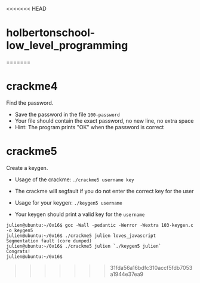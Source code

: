 <<<<<<< HEAD
# holbertonschool-low_level_programming
=======
# crackme4

Find the password.

- Save the password in the file `100-password`
- Your file should contain the exact password, no new line, no extra space
- Hint: The program prints "OK" when the password is correct

# crackme5

Create a keygen.

- Usage of the crackme: `./crackme5 username key`
- The crackme will segfault if you do not enter the correct key for the user

- Usage for your keygen: `./keygen5 username`
- Your keygen should print a valid key for the `username`

```
julien@ubuntu:~/0x16$ gcc -Wall -pedantic -Werror -Wextra 103-keygen.c -o keygen5
julien@ubuntu:~/0x16$ ./crackme5 julien loves_javascript
Segmentation fault (core dumped)
julien@ubuntu:~/0x16$ ./crackme5 julien `./keygen5 julien`
Congrats!
julien@ubuntu:~/0x16$ 
```
>>>>>>> 31fda56a16bdfc310accf5fdb7053a1944e37ea9
